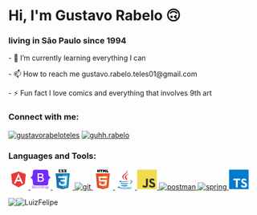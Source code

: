 <!--
**guhrabelo/guhrabelo** is a ✨ _special_ ✨ repository because its `README.md` (this file) appears on your GitHub profile.
Here are some ideas to get you started:
- 🔭 I’m currently working on ...
- 🌱 I’m currently learning ...
- 👯 I’m looking to collaborate on ...
- 🤔 I’m looking for help with ...
- 💬 Ask me about ...
- 📫 How to reach me: ...
- 😄 Pronouns: ...
- ⚡ Fun fact: ...
-->


<h1 align="left">Hi, I'm Gustavo Rabelo 🙃</h1>  
<h3 align="left">living in São Paulo since 1994</h3>  
  
  
  <p align="left">
- 🌱 I’m currently learning everything I can
  <p align="left">
- 📫 How to reach me gustavo.rabelo.teles01@gmail.com
  <p align="left">
- ⚡ Fun fact I love comics and everything that involves 9th art

  
<h3 align="left">Connect with me:</h3>  
<p align="left">  
<a href="https://linkedin.com/in/gustavorabeloteles" target="_blank"><img align="center" src="https://cdn.jsdelivr.net/npm/simple-icons@3.0.1/icons/linkedin.svg" alt="gustavorabeloteles" height="40" width="40" /></a>  
<a href="https://instagram.com/guhh.rabelo" target="blank"><img align="center" src="https://cdn.jsdelivr.net/npm/simple-icons@3.0.1/icons/instagram.svg" alt="guhh.rabelo" height="30" width="40" /></a>  
</p>  
  
<h3 align="left">Languages and Tools:</h3>  
<p align="left"> <a href="https://angular.io" target="_blank"> <img src="https://github.com/PKief/vscode-material-icon-theme/blob/master/icons/angular.svg" alt="angularjs" width="40" height="40"/> </a> 
<a href="https://getbootstrap.com" target="_blank"> <img src="https://raw.githubusercontent.com/devicons/devicon/master/icons/bootstrap/bootstrap-plain-wordmark.svg" alt="bootstrap" width="40" height="40"/> </a> <a href="https://www.w3schools.com/css/" target="_blank"> <img src="https://raw.githubusercontent.com/devicons/devicon/master/icons/css3/css3-original-wordmark.svg" alt="css3" width="40" height="40"/> </a> <a href="https://git-scm.com/" target="_blank"> <img src="https://www.vectorlogo.zone/logos/git-scm/git-scm-icon.svg" alt="git" width="40" height="40"/> </a> <a href="https://www.w3.org/html/" target="_blank"> <img src="https://raw.githubusercontent.com/devicons/devicon/master/icons/html5/html5-original-wordmark.svg" alt="html5" width="40" height="40"/> </a> <a href="https://www.java.com" target="_blank"> <img src="https://raw.githubusercontent.com/devicons/devicon/master/icons/java/java-original.svg" alt="java" width="40" height="40"/> </a> <a href="https://developer.mozilla.org/en-US/docs/Web/JavaScript" target="_blank"> <img src="https://raw.githubusercontent.com/devicons/devicon/master/icons/javascript/javascript-original.svg" alt="javascript" width="40" height="40"/> </a> <a href="https://postman.com" target="_blank"> <img src="https://www.vectorlogo.zone/logos/getpostman/getpostman-icon.svg" alt="postman" width="40" height="40"/> </a> <a href="https://spring.io/" target="_blank"> <img src="https://www.vectorlogo.zone/logos/springio/springio-icon.svg" alt="spring" width="40" height="40"/> </a> <a href="https://www.typescriptlang.org/" target="_blank"> <img src="https://raw.githubusercontent.com/devicons/devicon/master/icons/typescript/typescript-original.svg" alt="typescript" width="40" height="40"/> </a> </p>  
  


<p> <img align="left" src="https://github-readme-stats.vercel.app/api?username=guhrabelo&show_icons=true&theme=dark" /> </p>
 
 <p>
      <img align="left" src="https://github-readme-stats.vercel.app/api/top-langs?username=guhrabelo&show_icons=true&locale=en&layout=compact&theme=dark" alt="LuizFelipe" />
       </p>
 
 






 
